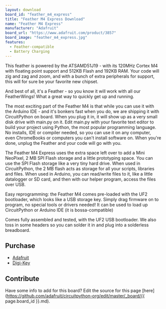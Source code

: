 ```yaml
---
layout: download
board_id: "feather_m4_express"
title: "Feather M4 Express Download"
name: "Feather M4 Express"
manufacturer: "Adafruit"
board_url: "https://www.adafruit.com/product/3857"
board_image: "feather_m4_express.jpg"
features:
  - Feather-compatible
  - Battery Charging
---
```


This feather is powered by the ATSAMD51J19 -  with its 120MHz Cortex M4 with floating point support and 512KB Flash and 192KB RAM. Your code will zig and zag and zoom, and with a bunch of extra peripherals for support, this will for sure be your favorite new chipset.

And best of all, it's a Feather - so you know it will work with all our FeatherWings! What a great way to quickly get up and running.

The most exciting part of the Feather M4 is that while you can use it with the Arduino IDE - and it's bonkers fast when you do, we are shipping it with CircuitPython on board. When you plug it in, it will show up as a very small disk drive with main.py on it. Edit main.py with your favorite text editor to build your project using Python, the most popular programming language. No installs, IDE or compiler needed, so you can use it on any computer, even ChromeBooks or computers you can't install software on. When you're done, unplug the Feather and your code will go with you.

The Feather M4 Express uses the extra space left over to add a Mini NeoPixel, 2 MB SPI Flash storage and a little prototyping space. You can use the SPI Flash storage like a very tiny hard drive. When used in CircuitPython, the 2 MB flash acts as storage for all your scripts, libraries and files. When used in Arduino, you can read/write files to it, like a little datalogger or SD card, and then with our helper program, access the files over USB.

Easy reprogramming: the Feather M4 comes pre-loaded with the UF2 bootloader, which looks like a USB storage key. Simply drag firmware on to program, no special tools or drivers needed! It can be used to load up CircuitPython or Arduino IDE (it is bossa-compatible)

Comes fully assembled and tested, with the UF2 USB bootloader. We also toss in some headers so you can solder it in and plug into a solderless breadboard.

## Purchase
* [Adafruit](https://www.adafruit.com/product/3857)
* [Digi-Key](https://www.digikey.com/short/p87f17)

## Contribute

Have some info to add for this board? Edit the source for this page [here](https://github.com/adafruit/circuitpython-org/edit/master/_board/{{ page.board_id }}.md).
